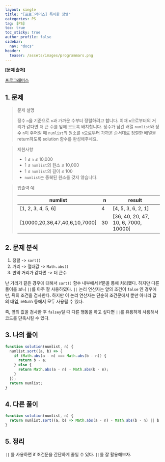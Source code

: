 ```yaml
---
layout: single
title: "[프로그래머스] 특이한 정렬"
categories: PS
tag: [PS]
toc: true
toc_sticky: true
author_profile: false
sidebar:
  nav: "docs"
header:
  teaser: /assets/images/programmars.png
---
```


**[문제 출처]**

[프로그래머스](https://school.programmers.co.kr/learn/courses/30/lessons/120880)

## 1. 문제

> 문제 설명
>
> 정수 `n`을 기준으로 `n`과 가까운 수부터 정렬하려고 합니다. 이때 `n`으로부터의 거리가 같다면 더 큰 수를 앞에 오도록 배치합니다. 정수가 담긴 배열 `numlist`와 정수 `n`이 주어질 때 `numlist`의 원소를 `n`으로부터 가까운 순서대로 정렬한 배열을 return하도록 solution 함수를 완성해주세요.

> 제한사항
>
> - 1 ≤ `n` ≤ 10,000
> - 1 ≤ `numlist`의 원소 ≤ 10,000
> - 1 ≤ `numlist`의 길이 ≤ 100
> - `numlist`는 중복된 원소를 갖지 않습니다.

> 입출력 예
>
> | numlist                       | n   | result                               |
> | ----------------------------- | --- | ------------------------------------ |
> | [1, 2, 3, 4, 5, 6]            | 4   | [4, 5, 3, 6, 2, 1]                   |
> | [10000,20,36,47,40,6,10,7000] | 30  | [36, 40, 20, 47, 10, 6, 7000, 10000] |

## 2. 문제 분석

1. 정렬 -> `sort()`
2. 거리 -> 절대값 -> `Math.abs()`
3. 만약 거리가 같다면 -> 더 큰수

난 거리가 같은 경우에 대해서 `sort()` 함수 내부에서 if문을 통해 처리했다. 하지만 다른 풀이를 보니 `||`를 아주 잘 사용하였다. `||` 논리 연산자는 앞의 조건이 `false` 인 경우에만, 뒤의 조건을 검사한다. 하지만 이 논리 연산자는 단순히 조건문에서 뿐만 아니라 값의 대입, return 등에서 모두 사용될 수 있다.

즉, 앞의 값을 검사한 후 `falsey`일 때 다른 행동을 하고 싶다면 `||`를 유용하게 사용해서 코드를 단축시킬 수 있다.

## 3. 나의 풀이

```js
function solution(numlist, n) {
  numlist.sort((a, b) => {
    if (Math.abs(a - n) === Math.abs(b - n)) {
      return b - a;
    } else {
      return Math.abs(a - n) - Math.abs(b - n);
    }
  });
  return numlist;
}
```

## 4. 다른 풀이

```js
function solution(numlist, n) {
  return numlist.sort((a, b) => Math.abs(a - n) - Math.abs(b - n) || b - a);
}
```

## 5. 정리

`||` 를 사용하면 if 조건문을 간단하게 줄일 수 있다. `||`를 잘 활용해보자.
